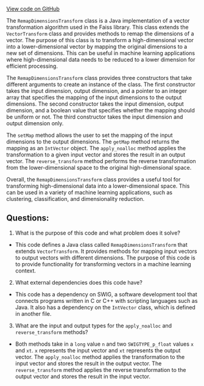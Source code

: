 [View code on GitHub](https://github.com/misbahsy/the-algorithm/ann/src/main/java/com/twitter/ann/faiss/swig/RemapDimensionsTransform.java)

The `RemapDimensionsTransform` class is a Java implementation of a vector transformation algorithm used in the Faiss library. This class extends the `VectorTransform` class and provides methods to remap the dimensions of a vector. The purpose of this class is to transform a high-dimensional vector into a lower-dimensional vector by mapping the original dimensions to a new set of dimensions. This can be useful in machine learning applications where high-dimensional data needs to be reduced to a lower dimension for efficient processing.

The `RemapDimensionsTransform` class provides three constructors that take different arguments to create an instance of the class. The first constructor takes the input dimension, output dimension, and a pointer to an integer array that specifies the mapping of the input dimensions to the output dimensions. The second constructor takes the input dimension, output dimension, and a boolean value that specifies whether the mapping should be uniform or not. The third constructor takes the input dimension and output dimension only.

The `setMap` method allows the user to set the mapping of the input dimensions to the output dimensions. The `getMap` method returns the mapping as an `IntVector` object. The `apply_noalloc` method applies the transformation to a given input vector and stores the result in an output vector. The `reverse_transform` method performs the reverse transformation from the lower-dimensional space to the original high-dimensional space.

Overall, the `RemapDimensionsTransform` class provides a useful tool for transforming high-dimensional data into a lower-dimensional space. This can be used in a variety of machine learning applications, such as clustering, classification, and dimensionality reduction.
## Questions: 
 1. What is the purpose of this code and what problem does it solve?
- This code defines a Java class called `RemapDimensionsTransform` that extends `VectorTransform`. It provides methods for mapping input vectors to output vectors with different dimensions. The purpose of this code is to provide functionality for transforming vectors in a machine learning context.

2. What external dependencies does this code have?
- This code has a dependency on SWIG, a software development tool that connects programs written in C or C++ with scripting languages such as Java. It also has a dependency on the `IntVector` class, which is defined in another file.

3. What are the input and output types for the `apply_noalloc` and `reverse_transform` methods?
- Both methods take in a `long` value `n` and two `SWIGTYPE_p_float` values `x` and `xt`. `x` represents the input vector and `xt` represents the output vector. The `apply_noalloc` method applies the transformation to the input vector and stores the result in the output vector. The `reverse_transform` method applies the reverse transformation to the output vector and stores the result in the input vector.